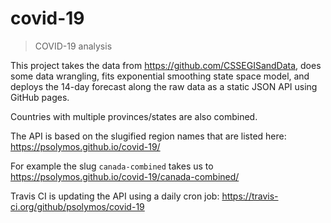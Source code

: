 # covid-19
> COVID-19 analysis

This project takes the data from https://github.com/CSSEGISandData,
does some data wrangling, fits exponential smoothing state space model,
and deploys the 14-day forecast along the raw data as a
static JSON API using GitHub pages.

Countries with multiple provinces/states are also combined.

The API is based on the slugified region names that are listed here:
https://psolymos.github.io/covid-19/

For example the slug `canada-combined` takes us to
https://psolymos.github.io/covid-19/canada-combined/

Travis CI is updating the API using a daily cron job:
https://travis-ci.org/github/psolymos/covid-19
